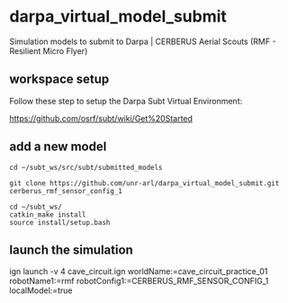 # darpa_virtual_model_submit
Simulation models to submit to Darpa | CERBERUS Aerial Scouts (RMF - Resilient Micro Flyer)

## workspace setup
Follow these step to setup the Darpa Subt Virtual Environment: 

https://github.com/osrf/subt/wiki/Get%20Started

## add a new model

```
cd ~/subt_ws/src/subt/submitted_models

git clone https://github.com/unr-arl/darpa_virtual_model_submit.git cerberus_rmf_sensor_config_1

cd ~/subt_ws/
catkin_make install
source install/setup.bash
```

## launch the simulation
ign launch -v 4 cave_circuit.ign worldName:=cave_circuit_practice_01 robotName1:=rmf robotConfig1:=CERBERUS_RMF_SENSOR_CONFIG_1 localModel:=true


